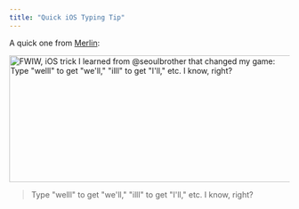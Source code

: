 ```yaml
---
title: "Quick iOS Typing Tip"
---
```

<p>A quick one from <a href="https://twitter.com/#!/hotdogsladies/statuses/133989653782077440">Merlin</a>:</p>
<p><a href="https://twitter.com/#!/hotdogsladies/statuses/133989653782077440"><img src="https://chrisenns.com/wp-content/uploads/2011/11/Screen-Shot-2011-11-08-at-4.29.55-PM.png" alt="FWIW, iOS trick I learned from @seoulbrother that changed my game: Type &quot;welll&quot; to get &quot;we&#039;ll,&quot; &quot;illl&quot; to get &quot;I&#039;ll,&quot; etc. I know, right?" title="Twitter iOS Typing Tip" width="506" height="228" class="aligncenter size-full wp-image-19758" /></a></p>
<blockquote><p>Type "welll" to get "we'll," "illl" to get "I'll," etc. I know, right?</p></blockquote>

